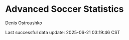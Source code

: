 # Advanced Soccer Statistics
Denis Ostroushko

<!-- gfm -->

Last successful data update: 2025-06-21 03:19:46 CST

